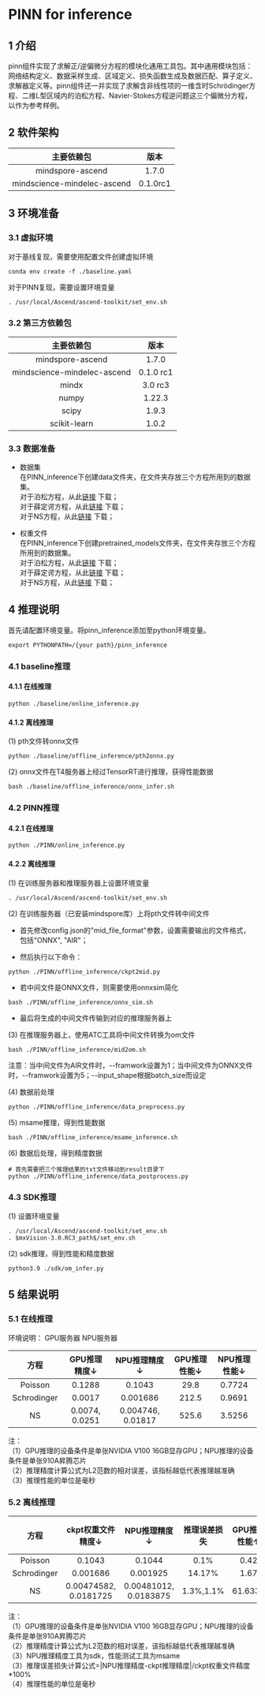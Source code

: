 # PINN for inference

## 1 介绍
pinn组件实现了求解正/逆偏微分方程的模块化通用工具包。其中通用模块包括：网络结构定义、数据采样生成、区域定义、损失函数生成及数据匹配、算子定义、求解器定义等。pinn组件还一并实现了求解含非线性项的一维含时Schrödinger方程、二维L型区域内的泊松方程、Navier-Stokes方程逆问题这三个偏微分方程，以作为参考样例。

## 2 软件架构
| 主要依赖包                    | 版本              |
|--------------------------|-----------------
| <center>mindspore-ascend | <center>1.7.0   |
| <center>mindscience-mindelec-ascend       | <center>0.1.0rc1  |



## 3 环境准备

### 3.1 虚拟环境
对于基线复现，需要使用配置文件创建虚拟环境
```
conda env create -f ./baseline.yaml
```
对于PINN复现，需要设置环境变量
```
. /usr/local/Ascend/ascend-toolkit/set_env.sh
```
### 3.2 第三方依赖包
| 主要依赖包                               | 版本                |
|-------------------------------------|-------------------
| <center>mindspore-ascend            | <center>1.7.0     |
| <center>mindscience-mindelec-ascend | <center>0.1.0 rc1 |
| <center>mindx                       | <center>3.0 rc3   |
| <center>numpy                       | <center>1.22.3    |
| <center>scipy                       | <center>1.9.3     |
| <center>scikit-learn                       | <center>1.0.2     |

### 3.3 数据准备
- 数据集<br>
在PINN_inference下创建data文件夹，在文件夹存放三个方程所用到的数据集。<br>
对于泊松方程，从此[链接](https://mindx.sdk.obs.cn-north-4.myhuaweicloud.com/mindx_science/pinns/Poisson_Lshape_clean.npz) 下载；<br>
对于薛定谔方程，从此[链接](http://mindx.sdk.obs.cn-snorth-4.myhuaweicloud.com/mindx_science/pinns/NLS.mat) 下载；<br>
对于NS方程，从此[链接](https://mindx.sdk.obs.cn-north-4.myhuaweicloud.com/mindx_science/pinns/cylinder_nektar_wake.mat) 下载；<br>


- 权重文件 <br>
在PINN_inference下创建pretrained_models文件夹，在文件夹存放三个方程所用到的数据集。<br>
对于泊松方程，从此[链接](https://mindx.sdk.obs.cn-north-4.myhuaweicloud.com/mindx_science/pinns/Poisson_Lshape_clean.npz) 下载；<br>
对于薛定谔方程，从此[链接](http://mindx.sdk.obs.cn-snorth-4.myhuaweicloud.com/mindx_science/pinns/NLS.mat) 下载；<br>
对于NS方程，从此[链接](https://mindx.sdk.obs.cn-north-4.myhuaweicloud.com/mindx_science/pinns/cylinder_nektar_wake.mat) 下载；<br>

## 4 推理说明

首先请配置环境变量。将pinn_inference添加至python环境变量。

    export PYTHONPATH=/{your path}/pinn_inference


### 4.1 baseline推理
#### 4.1.1 在线推理
```
python ./baseline/online_inference.py
```
#### 4.1.2 离线推理
(1) pth文件转onnx文件
```
python ./baseline/offline_inference/pth2onnx.py
```

(2) onnx文件在T4服务器上经过TensorRT进行推理，获得性能数据
```
bash ./baseline/offline_inference/onnx_infer.sh
```

### 4.2 PINN推理
#### 4.2.1 在线推理
```
python ./PINN/online_inference.py
```
#### 4.2.2 离线推理
(1) 在训练服务器和推理服务器上设置环境变量
```
. /usr/local/Ascend/ascend-toolkit/set_env.sh
```
(2) 在训练服务器（已安装mindspore库）上将pth文件转中间文件
 
- 首先修改config.json的"mid_file_format"参数，设置需要输出的文件格式，包括"ONNX", "AIR"；

- 然后执行以下命令：
```
python ./PINN/offline_inference/ckpt2mid.py
```

- 若中间文件是ONNX文件，则需要使用onnxsim简化
```
bash ./PINN/offline_inference/onnx_sim.sh
```
- 最后将生成的中间文件传输到对应的推理服务器上

(3) 在推理服务器上，使用ATC工具将中间文件转换为om文件
```
bash ./PINN/offline_inference/mid2om.sh
```
注意：当中间文件为AIR文件时，--framwork设置为1；当中间文件为ONNX文件时，--framwork设置为5；--input_shape根据batch_size而设定

(4) 数据前处理
```
python ./PINN/offline_inference/data_preprocess.py
```
(5) msame推理，得到性能数据
```
bash ./PINN/offline_inference/msame_inference.sh
```
(6) 数据后处理，得到精度数据
```
# 首先需要把三个推理结果的txt文件移动到result目录下
python ./PINN/offline_inference/data_postprocess.py
```
### 4.3 SDK推理
(1) 设置环境变量
```
. /usr/local/Ascend/ascend-toolkit/set_env.sh
. $mxVision-3.0.RC3_path$/set_env.sh
```
(2) sdk推理，得到性能和精度数据
```
python3.9 ./sdk/om_infer.py
```
## 5 结果说明
### 5.1 在线推理
环境说明：
GPU服务器
NPU服务器


| 方程         | GPU推理精度↓    | NPU推理精度↓                   | GPU推理性能↓      |NPU推理性能↓
|---------------|------|----------------------------|---------------|----  
| <center>Poisson   | <center>0.1288  | <center>0.1043             | <center>29.8  |<center>0.7724
| <center>Schrodinger | <center>0.0017 | <center>0.001686           | <center>212.5 |<center>0.9691
| <center>NS    | <center>0.0074, 0.0251 | <center> 0.004746, 0.01817 | <center>525.6  |<center>3.5256

注：\
（1）GPU推理的设备条件是单张NVIDIA V100 16GB显存GPU；NPU推理的设备条件是单张910A昇腾芯片\
（2）推理精度计算公式为L2范数的相对误差，该指标越低代表推理越准确\
（3）推理性能的单位是毫秒
### 5.2 离线推理
| 方程         | ckpt权重文件精度↓                   | NPU推理精度↓                      | 推理误差损失            |GPU推理性能↑  |NPU推理性能↑
|--------------------------|-------------------------------|-------------------------------|-------------------|---- | ---|
| <center>Poisson    | <center>0.1043                | <center>0.1044                | <center>0.1%      |<center>0.42    |<center>1.40
| <center>Schrodinger | <center>0.001686              | <center> 0.001925             | <center>14.17%    |<center>1.67    |<center>4.13
| <center>NS       | <center>0.00474582, 0.0181725 | <center>0.00481012, 0.0183875 | <center>1.3%,1.1% |<center>61.6339 |<center>28.003
注：\
（1）GPU推理的设备条件是单张NVIDIA V100 16GB显存GPU；NPU推理的设备条件是单张910A昇腾芯片\
（2）推理精度计算公式为L2范数的相对误差，该指标越低代表推理越准确\
（3）NPU推理精度工具为sdk，性能测试工具为msame\
（3）推理误差损失计算公式=|NPU推理精度-ckpt推理精度|/ckpt权重文件精度 *100% \
（4）推理性能的单位是毫秒

